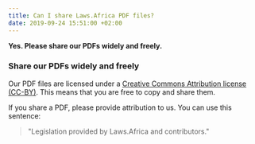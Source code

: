 ```yaml
---
title: Can I share Laws.Africa PDF files?
date: 2019-09-24 15:51:00 +02:00
---
```


**Yes. Please share our PDFs widely and freely.**

### Share our PDFs widely and freely

Our PDF files are licensed under a [Creative Commons Attribution license (CC-BY)](https://creativecommons.org/licenses/by/4.0/). This means that you are free to copy and share them.

If you share a PDF, please provide attribution to us. You can use this sentence:

> "Legislation provided by Laws.Africa and contributors."


